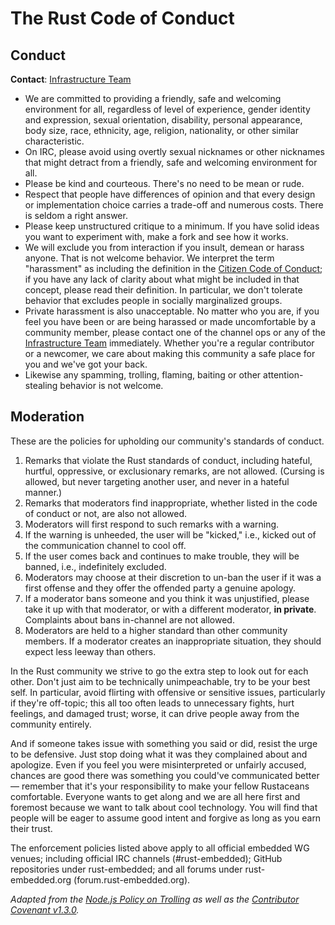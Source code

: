# The Rust Code of Conduct

## Conduct

**Contact**: [Infrastructure Team][team]

* We are committed to providing a friendly, safe and welcoming environment for
  all, regardless of level of experience, gender identity and expression,
  sexual orientation, disability, personal appearance, body size, race,
  ethnicity, age, religion, nationality, or other similar characteristic.
* On IRC, please avoid using overtly sexual nicknames or other nicknames that
  might detract from a friendly, safe and welcoming environment for all.
* Please be kind and courteous. There's no need to be mean or rude.
* Respect that people have differences of opinion and that every design or
  implementation choice carries a trade-off and numerous costs. There is seldom
  a right answer.
* Please keep unstructured critique to a minimum. If you have solid ideas you
  want to experiment with, make a fork and see how it works.
* We will exclude you from interaction if you insult, demean or harass anyone.
  That is not welcome behavior. We interpret the term "harassment" as including
  the definition in the [Citizen Code of Conduct](http://citizencodeofconduct.org/);
  if you have any lack of clarity about what might be included in that concept,
  please read their definition. In particular, we don't tolerate behavior that
  excludes people in socially marginalized groups.
* Private harassment is also unacceptable. No matter who you are, if you feel
  you have been or are being harassed or made uncomfortable by a community
  member, please contact one of the channel ops or any of the
  [Infrastructure Team][team] immediately. Whether you're a regular contributor
  or a newcomer, we care about making this community a safe place for you and
  we've got your back.
* Likewise any spamming, trolling, flaming, baiting or other attention-stealing
  behavior is not welcome.

## Moderation

These are the policies for upholding our community's standards of conduct.

1. Remarks that violate the Rust standards of conduct, including hateful,
   hurtful, oppressive, or exclusionary remarks, are not allowed. (Cursing is
   allowed, but never targeting another user, and never in a hateful manner.)
2. Remarks that moderators find inappropriate, whether listed in the code of
   conduct or not, are also not allowed.
3. Moderators will first respond to such remarks with a warning.
4. If the warning is unheeded, the user will be "kicked," i.e., kicked out of
   the communication channel to cool off.
5. If the user comes back and continues to make trouble, they will be banned,
   i.e., indefinitely excluded.
6. Moderators may choose at their discretion to un-ban the user if it was a
   first offense and they offer the offended party a genuine apology.
7. If a moderator bans someone and you think it was unjustified, please take it
   up with that moderator, or with a different moderator, **in private**.
   Complaints about bans in-channel are not allowed.
8. Moderators are held to a higher standard than other community members. If a
   moderator creates an inappropriate situation, they should expect less leeway
   than others.

In the Rust community we strive to go the extra step to look out for each other.
Don't just aim to be technically unimpeachable, try to be your best self. In
particular, avoid flirting with offensive or sensitive issues, particularly if
they're off-topic; this all too often leads to unnecessary fights, hurt
feelings, and damaged trust; worse, it can drive people away from the community
entirely.

And if someone takes issue with something you said or did, resist the urge to be
defensive. Just stop doing what it was they complained about and apologize. Even
if you feel you were misinterpreted or unfairly accused, chances are good there
was something you could've communicated better — remember that it's your
responsibility to make your fellow Rustaceans comfortable. Everyone wants to get
along and we are all here first and foremost because we want to talk about cool
technology. You will find that people will be eager to assume good intent and
forgive as long as you earn their trust.

The enforcement policies listed above apply to all official embedded WG venues;
including official IRC channels (#rust-embedded); GitHub repositories under
rust-embedded; and all forums under rust-embedded.org (forum.rust-embedded.org).

*Adapted from the [Node.js Policy on Trolling](http://blog.izs.me/post/30036893703/policy-on-trolling)
as well as the [Contributor Covenant v1.3.0](https://www.contributor-covenant.org/version/1/3/0/).*

[team]: https://github.com/rust-embedded/wg#the-infrastructure-team
